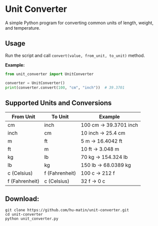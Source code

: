 # Unit Converter

A simple Python program for converting common units of length, weight, and temperature.<Br>

## Usage

Run the script and call `convert(value, from_unit, to_unit)` method.


**Example:**
```python
from unit_converter import UnitConverter

converter = UnitConverter()
print(converter.convert(100, "cm", "inch"))  # 39.3701
```

## Supported Units and Conversions

| From Unit  | To Unit    | Example                |
|------------|------------|------------------------|
| cm         | inch       | 100 cm → 39.3701 inch  |
| inch       | cm         | 10 inch → 25.4 cm      |
| m          | ft         | 5 m → 16.4042 ft       |
| ft         | m          | 10 ft → 3.048 m        |
| kg         | lb         | 70 kg → 154.324 lb     |
| lb         | kg         | 150 lb → 68.0389 kg    |
| c (Celsius)| f (Fahrenheit) | 100 c → 212 f       |
| f (Fahrenheit) | c (Celsius) | 32 f → 0 c          |


## Download:
```git
git clone https://github.com/hu-matin/unit-converter.git
cd unit-converter
python unit_converter.py
```

